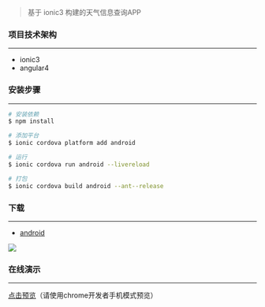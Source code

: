 >  基于 ionic3 构建的天气信息查询APP

### 项目技术架构
***
*  ionic3
*  angular4

### 安装步骤
***
``` bash
# 安装依赖
$ npm install

# 添加平台
$ ionic cordova platform add android

# 运行
$ ionic cordova run android --livereload

# 打包
$ ionic cordova build android --ant--release
```

### 下载
***
* [android](http://p02hf9fn0.bkt.clouddn.com/x-weather.apk)

![](http://p02hf9fn0.bkt.clouddn.com/x-weather.png)

### 在线演示 
***
[点击预览](https://fuzhongyi.github.io/x-weather-app)（请使用chrome开发者手机模式预览）

